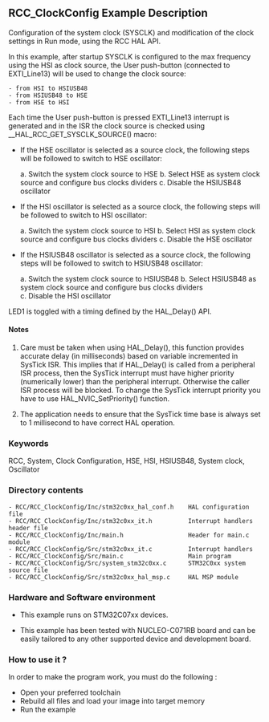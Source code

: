 ## <b>RCC_ClockConfig Example Description</b>

Configuration of the system clock (SYSCLK) and modification of the clock settings in Run mode, using the RCC HAL API.

In this example, after startup SYSCLK is configured to the max frequency using the HSI as clock source,
the User push-button (connected to EXTI_Line13) will be
used to change the clock source:

    - from HSI to HSIUSB48
    - from HSIUSB48 to HSE
    - from HSE to HSI

Each time the User push-button is pressed EXTI_Line13 interrupt is generated and in the ISR
the clock source is checked using __HAL_RCC_GET_SYSCLK_SOURCE() macro:

- If the HSE oscillator is selected as a source clock, the following steps will be followed to switch
   to HSE oscillator:

     a. Switch the system clock source to HSE
     b. Select HSE as system clock source and configure bus clocks dividers	
     c. Disable the HSIUSB48 oscillator
     

- If the HSI oscillator is selected as a source clock, the following steps will be followed to switch
   to HSI oscillator:

     a. Switch the system clock source to HSI
     b. Select HSI as system clock source and configure bus clocks dividers	
     c. Disable the HSE oscillator

- If the HSIUSB48 oscillator is selected as a source clock, the following steps will be followed to switch
   to HSIUSB48 oscillator:

     a. Switch the system clock source to HSIUSB48
     b. Select HSIUSB48 as system clock source and configure bus clocks dividers	
     c. Disable the HSI oscillator
     
LED1 is toggled with a timing defined by the HAL_Delay() API.

#### <b>Notes</b>

 1. Care must be taken when using HAL_Delay(), this function provides accurate delay (in milliseconds)
    based on variable incremented in SysTick ISR. This implies that if HAL_Delay() is called from
    a peripheral ISR process, then the SysTick interrupt must have higher priority (numerically lower)
    than the peripheral interrupt. Otherwise the caller ISR process will be blocked.
    To change the SysTick interrupt priority you have to use HAL_NVIC_SetPriority() function.

 2. The application needs to ensure that the SysTick time base is always set to 1 millisecond
    to have correct HAL operation.

### <b>Keywords</b>

RCC, System, Clock Configuration, HSE, HSI, HSIUSB48, System clock, Oscillator

### <b>Directory contents</b>

    - RCC/RCC_ClockConfig/Inc/stm32c0xx_hal_conf.h    HAL configuration file
    - RCC/RCC_ClockConfig/Inc/stm32c0xx_it.h          Interrupt handlers header file
    - RCC/RCC_ClockConfig/Inc/main.h                  Header for main.c module
    - RCC/RCC_ClockConfig/Src/stm32c0xx_it.c          Interrupt handlers
    - RCC/RCC_ClockConfig/Src/main.c                  Main program
    - RCC/RCC_ClockConfig/Src/system_stm32c0xx.c      STM32C0xx system source file
    - RCC/RCC_ClockConfig/Src/stm32c0xx_hal_msp.c     HAL MSP module

### <b>Hardware and Software environment</b>

  - This example runs on STM32C07xx devices.

  - This example has been tested with NUCLEO-C071RB
    board and can be easily tailored to any other supported device
    and development board.

### <b>How to use it ?</b>

In order to make the program work, you must do the following :

 - Open your preferred toolchain
 - Rebuild all files and load your image into target memory
 - Run the example
